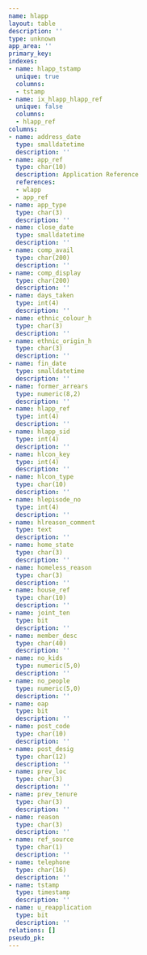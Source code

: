 ```yaml
---
name: hlapp
layout: table
description: ''
type: unknown
app_area: ''
primary_key: 
indexes:
- name: hlapp_tstamp
  unique: true
  columns:
  - tstamp
- name: ix_hlapp_hlapp_ref
  unique: false
  columns:
  - hlapp_ref
columns:
- name: address_date
  type: smalldatetime
  description: ''
- name: app_ref
  type: char(10)
  description: Application Reference
  references:
  - wlapp
  - app_ref
- name: app_type
  type: char(3)
  description: ''
- name: close_date
  type: smalldatetime
  description: ''
- name: comp_avail
  type: char(200)
  description: ''
- name: comp_display
  type: char(200)
  description: ''
- name: days_taken
  type: int(4)
  description: ''
- name: ethnic_colour_h
  type: char(3)
  description: ''
- name: ethnic_origin_h
  type: char(3)
  description: ''
- name: fin_date
  type: smalldatetime
  description: ''
- name: former_arrears
  type: numeric(8,2)
  description: ''
- name: hlapp_ref
  type: int(4)
  description: ''
- name: hlapp_sid
  type: int(4)
  description: ''
- name: hlcon_key
  type: int(4)
  description: ''
- name: hlcon_type
  type: char(10)
  description: ''
- name: hlepisode_no
  type: int(4)
  description: ''
- name: hlreason_comment
  type: text
  description: ''
- name: home_state
  type: char(3)
  description: ''
- name: homeless_reason
  type: char(3)
  description: ''
- name: house_ref
  type: char(10)
  description: ''
- name: joint_ten
  type: bit
  description: ''
- name: member_desc
  type: char(40)
  description: ''
- name: no_kids
  type: numeric(5,0)
  description: ''
- name: no_people
  type: numeric(5,0)
  description: ''
- name: oap
  type: bit
  description: ''
- name: post_code
  type: char(10)
  description: ''
- name: post_desig
  type: char(12)
  description: ''
- name: prev_loc
  type: char(3)
  description: ''
- name: prev_tenure
  type: char(3)
  description: ''
- name: reason
  type: char(3)
  description: ''
- name: ref_source
  type: char(1)
  description: ''
- name: telephone
  type: char(16)
  description: ''
- name: tstamp
  type: timestamp
  description: ''
- name: u_reapplication
  type: bit
  description: ''
relations: []
pseudo_pk: 
---
```


